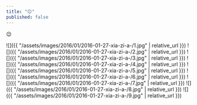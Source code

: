 ```yaml
---
title: "😌"
published: false
---
```

😌



![]({{ "/assets/images/2016/01/2016-01-27-xia-zi-a-/1.jpg" | relative_url }})
![]({{ "/assets/images/2016/01/2016-01-27-xia-zi-a-/2.jpg" | relative_url }})
![]({{ "/assets/images/2016/01/2016-01-27-xia-zi-a-/3.jpg" | relative_url }})
![]({{ "/assets/images/2016/01/2016-01-27-xia-zi-a-/4.jpg" | relative_url }})
![]({{ "/assets/images/2016/01/2016-01-27-xia-zi-a-/5.jpg" | relative_url }})
![]({{ "/assets/images/2016/01/2016-01-27-xia-zi-a-/6.jpg" | relative_url }})
![]({{ "/assets/images/2016/01/2016-01-27-xia-zi-a-/7.jpg" | relative_url }})
![]({{ "/assets/images/2016/01/2016-01-27-xia-zi-a-/8.jpg" | relative_url }})
![]({{ "/assets/images/2016/01/2016-01-27-xia-zi-a-/9.jpg" | relative_url }})
